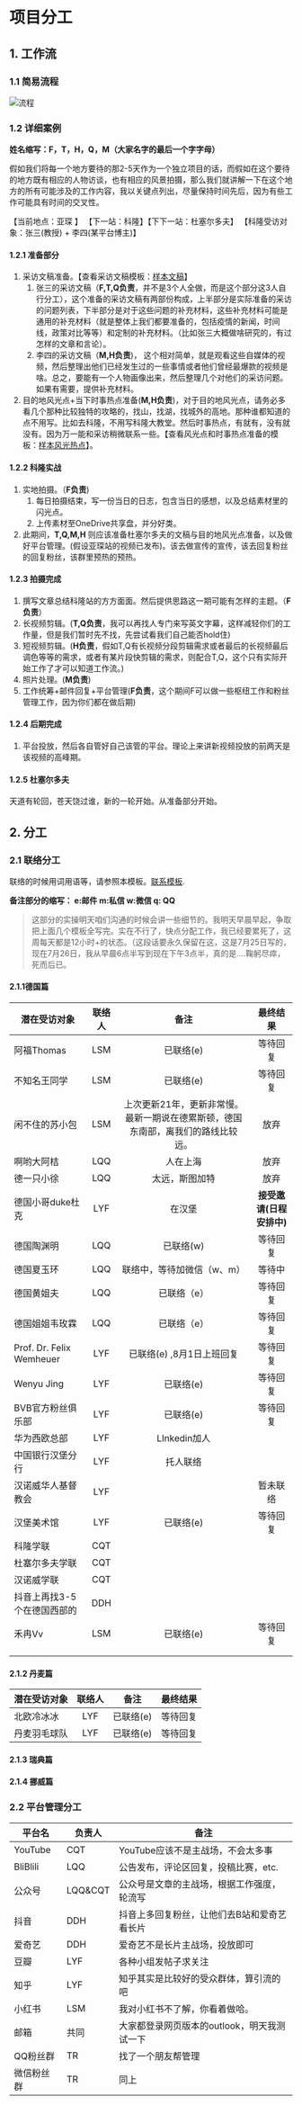 # 项目分工

## 1. 工作流

### 1.1 简易流程

![流程](../Figures/流程.svg)



### 1.2  详细案例

**姓名缩写：F，T，H，Q，M（大家名字的最后一个字字母）**

假如我们将每一个地方要待的那2-5天作为一个独立项目的话，而假如在这个要待的地方既有相应的人物访谈，也有相应的风景拍摄，那么我们就讲解一下在这个地方的所有可能涉及的工作内容，我以关键点列出，尽量保持时间先后，因为有些工作可能具有时间的交叉性。

【当前地点：亚琛 】   【下一站：科隆】【下下一站：杜塞尔多夫】    【科隆受访对象：张三(教授) + 李四(某平台博主)】 

#### 1.2.1 准备部分  

1. 采访文稿准备。【查看采访文稿模板：[样本文稿](../InterviewScripts/Templete.md)】
   1. 张三的采访文稿（**F,T,Q负责**，并不是3个人全做，而是这个部分这3人自行分工），这个准备的采访文稿有两部份构成，上半部分是实际准备的采访的问题列表，下半部分是对于这些问题的补充材料，这些补充材料可能是通用的补充材料（就是整体上我们都要准备的，包括疫情的新闻，时间线，政策对比等等）和定制的补充材料。（比如张三大概做啥研究的，有过怎样的文章和言论）。
   2. 李四的采访文稿（**M,H负责**)， 这个相对简单，就是观看这些自媒体的视频，然后整理出他们已经发生过的一些事情或者他们曾经最爆款的视频是啥。总之，要能有一个人物画像出来，然后整理几个对他们的采访问题。如果有需要，提供补充材料。
2. 目的地风光点+当下时事热点准备(**M,H负责**)，对于目的地风光点，请务必多看几个那种比较独特的攻略的，找山，找湖，找城外的高地。那种谁都知道的点不用写。比如去科隆，不用写科隆大教堂。然后时事热点，有就有，没有就没有。因为万一能和采访稍微联系一些。【查看风光点和时事热点准备的模板：[样本风光热点](../Route/Templete.md)】。

#### 1.2.2 科隆实战

1. 实地拍摄。（**F负责**)
   1. 每日拍摄结束，写一份当日的日志，包含当日的感想，以及总结素材里的闪光点。
   2. 上传素材至OneDrive共享盘，并分好类。
2. 此期间，**T,Q,M,H** 则应该准备杜塞尔多夫的文稿与目的地风光点准备，以及做好平台管理。(假设亚琛站的视频已发布)。该去做宣传的宣传，该去回复粉丝的回复粉丝，该群里预热的预热。

#### 1.2.3 拍摄完成

1. 撰写文章总结科隆站的方方面面。然后提供思路这一期可能有怎样的主题。（**F负责**）
2. 长视频剪辑。(**T,Q负责**，我可以再找人专门来写英文字幕，这样减轻你们的工作量，但是我们暂时先不找，先尝试看我们自己能否hold住)
3. 短视频剪辑。(**H负责**，假如T,Q有长视频分段剪辑需求或者最后的长视频最后调色等等的需求，或者有某片段快剪辑的需求，则配合T,Q，这个只有实际开始工作了才可以知道工作流。)
4. 照片处理。(**M负责**)
5. 工作统筹+邮件回复+平台管理(**F负责**，这个期间F可以做一些枢纽工作和粉丝管理工作，因为你们都在做后期)

#### 1.2.4 后期完成

1. 平台投放，然后各自管好自己该管的平台。理论上来讲新视频投放的前两天是该视频的高峰期。

#### 1.2.5 杜塞尔多夫

天道有轮回，苍天饶过谁，新的一轮开始。从准备部分开始。



## 2. 分工

### 2.1 联络分工

联络的时候用词用语等，请参照本模板。[联系模板](../InterviewScripts/templete_contact.md).

**备注部分的缩写： e:邮件  m:私信  w:微信  q: QQ**

> 这部分的实操明天咱们沟通的时候会讲一些细节的。我明天早晨早起，争取把上面几个模板全写完。实在不行了，快点分配工作，我已经要累死了，这周每天都是12小时+的状态。（这段话要永久保留在这，这是7月25日写的，现在7月26日，我从早晨6点半写到现在下午3点半，真的是....鞠躬尽瘁，死而后已。

#### 2.1.1德国篇

| 潜在受访对象                | 联络人 |                             备注                             |         最终结果         |
| --------------------------- | :----: | :----------------------------------------------------------: | :----------------------: |
| 阿福Thomas                  |  LSM   |                          已联络(e)                           |         等待回复         |
| 不知名王同学                |  LSM   |                          已联络(e)                           |         等待回复         |
| 闲不住的苏小包              |  LSM   | 上次更新21年，更新非常慢。最新一期说在德累斯顿，德国东南部，离我们的路线比较远。 |           放弃           |
| 啊哟大阿桔                  |  LQQ   |                           人在上海                           |           放弃           |
| 德一只小徐                  |  LQQ   |                        太远，斯图加特                        |           放弃           |
| 德国小哥duke杜克            |  LYF   |                            在汉堡                            | **接受邀请(日程安排中)** |
| 德国陶渊明                  |  LQQ   |                          已联络(w)                           |         等待回复         |
| 德国夏玉环                  |  LQQ   |                  联络中，等待加微信（w、m）                  |          等待中          |
| 德国黄姐夫                  |  LQQ   |                         已联络（e）                          |         等待回复         |
| 德国姐姐韦玫霖              |  LQQ   |                         已联络（e）                          |         等待回复         |
| Prof. Dr. Felix Wemheuer    |  LYF   |                  已联络(e) ,8月1日上班回复                   |         等待回复         |
| Wenyu Jing                  |  LYF   |                          已联络(e)                           |         等待回复         |
| BVB官方粉丝俱乐部           |  LYF   |                          已联络(e)                           |         等待回复         |
| 华为西欧总部                |  LYF   |                         LInkedin加人                         |                          |
| 中国银行汉堡分行            |  LYF   |                           托人联络                           |                          |
| 汉诺威华人基督教会          |  LYF   |                                                              |         暂未联络         |
| 汉堡美术馆                  |  LYF   |                          已联络(e)                           |         等待回复         |
| 科隆学联                    |  CQT   |                                                              |                          |
| 杜塞尔多夫学联              |  CQT   |                                                              |                          |
| 汉诺威学联                  |  CQT   |                                                              |                          |
| 抖音上再找3-5个在德国西部的 |  DDH   |                                                              |                          |
| 禾冉Vv                      |  LSM   |                          已联络(e)                           |         等待回复         |
|                             |        |                                                              |                          |
|                             |        |                                                              |                          |



#### 2.1.2 丹麦篇

| 潜在受访对象 | 联络人 |   备注    | 最终结果 |
| ------------ | :----: | :-------: | :------: |
| 北欧冷冰冰   |  LYF   | 已联络(e) | 等待回复 |
| 丹麦羽毛球队 |  LYF   | 已联络(e) | 等待回复 |



#### 2.1.3 瑞典篇

#### 2.1.4 挪威篇





### 2.2 平台管理分工

| 平台名     | 负责人  | 备注                                        |
| ---------- | ------- | ------------------------------------------- |
| YouTube    | CQT     | YouTube应该不是主战场，不会太多事           |
| BliBlili   | LQQ     | 公告发布，评论区回复，投稿比赛，etc.        |
| 公众号     | LQQ&CQT | 公众号是文章的主战场，根据工作强度，轮流写  |
| 抖音       | DDH     | 抖音上多回复粉丝，让他们去B站和爱奇艺看长片 |
| 爱奇艺     | DDH     | 爱奇艺不是长片主战场，投放即可              |
| 豆瓣       | LYF     | 各种小组发帖子求关注                        |
| 知乎       | LYF     | 知乎其实是比较好的受众群体，算引流的吧      |
| 小红书     | LSM     | 我对小红书不了解，你看着做哈。              |
| 邮箱       | 共同    | 大家都登录网页版本的outlook，明天我测试一下 |
| QQ粉丝群   | TR      | 找了一个朋友帮管理                          |
| 微信粉丝群 | TR      | 同上                                        |

